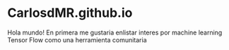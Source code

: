 # CarlosdMR.github.io
Hola mundo!
En primera me gustaria enlistar interes por machine learning 
Tensor Flow como una herramienta comunitaria
